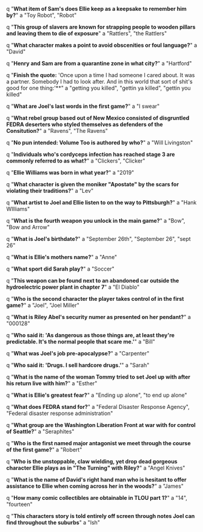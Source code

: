 q "**What item of Sam's does Ellie keep as a keepsake to remember him by?**"
a "Toy Robot", "Robot"

q "**This group of slavers are known for strapping people to wooden pillars and leaving them to die of exposure**"
a "Rattlers", "the Rattlers"

q "**What character makes a point to avoid obscenities or foul language?**"
a "David"

q "**Henry and Sam are from a quarantine zone in what city?**"
a "Hartford"

q "**Finish the quote:** 'Once upon a time I had someone I cared about. It was a partner. Somebody I had to look after. And in this world that sort of shit's good for one thing:'**"
a "getting you killed", "gettin ya killed", "gettin you killed"

q "**What are Joel's last words in the first game?**"
a "I swear"

q "**What rebel group based out of New Mexico consisted of disgruntled FEDRA deserters who styled themselves as defenders of the Consitution?**"
a "Ravens", "The Ravens"

q "**No pun intended: Volume Too is authored by who?**"
a "Will Livingston"

q "**Individuals who's cordyceps infection has reached stage 3 are commonly referred to as what?**"
a "Clickers", "Clicker"

q "**Ellie Williams was born in what year?**"
a "2019"

q "**What character is given the moniker "Apostate" by the scars for violating their traditions?**"
a "Lev"

q "**What artist to Joel and Ellie listen to on the way to Pittsburgh?**"
a "Hank WIlliams"

q "**What is the fourth weapon you unlock in the main game?**"
a "Bow", "Bow and Arrow" 

q "**What is Joel's birthdate?**"
a "September 26th", "September 26", "sept 26"

q "**What is Ellie's mothers name?**"
a "Anne"

q "**What sport did Sarah play?**"
a "Soccer"  

q "**This weapon can be found next to an abandoned car outside the hydroelectric power plant in chapter 7**"
a "El Diablo"

q "**Who is the second character the player takes control of in the first game?**"
a "Joel", "Joel Miller"

q "**What is Riley Abel's security numer as presented on her pendant?**"
a "000128"

q "**Who said it: 'As dangerous as those things are, at least they're predictable. It's the normal people that scare me.'**"
a "Bill"

q "**What was Joel's job pre-apocalypse?**"
a "Carpenter"

q "**Who said it: 'Drugs. I sell hardcore drugs.'**"
a "Sarah"

q "**What is the name of the woman Tommy tried to set Joel up with after his return live with him?**"
a "Esther"

q "**What is Ellie's greatest fear?**"
a "Ending up alone", "to end up alone"

q "**What does FEDRA stand for?**"
a "Federal Disaster Response Agency", "Federal disaster response administration" 

q "**What group are the Washington Liberation Front at war with for control of Seattle?**"
a "Seraphites"

q "**Who is the first named major antagonist we meet through the course of the first game?**"
a "Robert"

q "**Who is the unstoppable, claw wielding, yet drop dead gorgeous character Ellie plays as in "The Turning" with Riley?**"
a "Angel Knives"

q "**What is the name of David's right hand man who is hesitant to offer assistance to Ellie when coming across her in the woods?**"
a "James"

q "**How many comic collectibles are obtainable in TLOU part 1?**"
a "14", "fourteen"

q "**This characters story is told entirely off screen through notes Joel can find throughout the suburbs**"
a "Ish"

